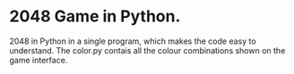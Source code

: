 # 2048 Game in Python.
2048 in Python in a single program, which makes the code easy to understand.
The color.py contais all the colour combinations shown on the game interface.
